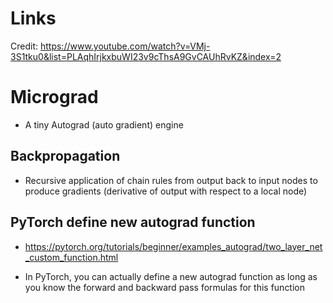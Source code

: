 # Links

Credit: https://www.youtube.com/watch?v=VMj-3S1tku0&list=PLAqhIrjkxbuWI23v9cThsA9GvCAUhRvKZ&index=2

# Micrograd

- A tiny Autograd (auto gradient) engine

## Backpropagation

- Recursive application of chain rules from output back to input nodes to produce gradients (derivative of output with respect to a local node)

## PyTorch define new autograd function

- https://pytorch.org/tutorials/beginner/examples_autograd/two_layer_net_custom_function.html

- In PyTorch, you can actually define a new autograd function as long as you know the forward and backward pass formulas for this function